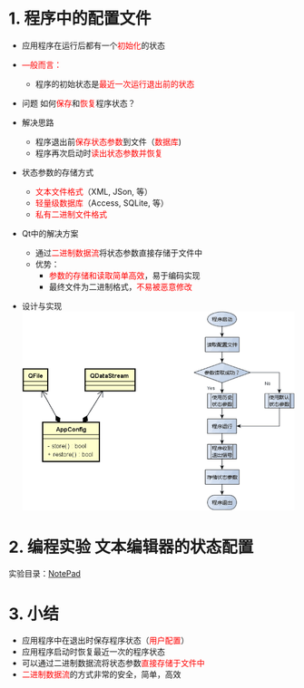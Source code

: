 # 1. 程序中的配置文件
- 应用程序在运行后都有一个<font color=red>初始化</font>的状态
- <font color=red>—般而言：</font>
    - 程序的初始状态是<font color=red>最近一次运行退出前的状态</font>

- 问题
    如何<font color=red>保存</font>和<font color=red>恢复</font>程序状态？

- 解决思路
    - 程序退出前<font color=red>保存状态参数</font>到文件（<font color=red>数据库</font>)
    - 程序再次启动时<font color=red>读出状态参数并恢复</font>

- 状态参数的存储方式
    - <font color=red>文本文件格式</font>（XML, JSon, 等）
    - <font color=red>轻量级数据库</font>（Access, SQLite, 等）
    - <font color=red>私有二进制文件格式</font>

- Qt中的解决方案
    - 通过<font color=red>二进制数据流</font>将状态参数直接存储于文件中
    - 优势：
        - <font color=red>参数的存储和读取简单高效</font>，易于编码实现
        - 最终文件为二进制格式，<font color=red>不易被恶意修改</font>

- 设计与实现
    ![](vx_images/051_1.png)

# 2. 编程实验 文本编辑器的状态配置
实验目录：[NotePad](vx_attachments\051_Configuration_files_in_the_program\NotePad)

# 3. 小结
- 应用程序中在退出时保存程序状态（<font color=red>用户配置</font>）
- 应用程序启动时恢复最近一次的程序状态
- 可以通过二进制数据流将状态参数<font color=red>直接存储于文件中</font>
- <font color=red>二进制数据流</font>的方式非常的安全，简单，高效

